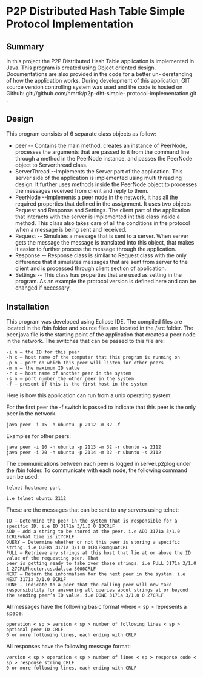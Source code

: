 P2P Distributed Hash Table Simple Protocol Implementation
=========================================================

Summary
-------
In this project the P2P Distributed Hash Table application is implemented in Java. This program is
created using Object oriented design. Documentations are also provided in the code for a better un-
derstanding of how the application works. During development of this application, GIT source version
controlling system was used and the code is hosted on Github: git://github.com/hmrtk/p2p-dht-simple-
protocol-implementation.git .

Design
------
This program consists of 6 separate class objects as follow:
* peer -- Contains the main method, creates an instance of PeerNode, processes the arguments that are passed to
it from the command line through a method in the PeerNode instance, and passes the PeerNode object to
Serverthread class.
* ServerThread --Implements the Server part of the application. This server side of the application is implemented using multi threading design. It further uses methods inside the PeerNode object to processes the messages received
from client and reply to them.
* PeerNode --Implements a peer node in the network, it has all the required properties that defined in the assignment. It uses two objects Request and Response and Settings. The client part of the application that interacts with the server is implemented int this class inside a method. This class also takes care of all the conditions in
the protocol when a message is being sent and received.
* Request -- Simulates a message that is sent to a server. When server gets the message the message is translated into
this object, that makes it easier to further process the message through the application.
* Response -- Response class is similar to Request class with the only difference that it simulates messages that are sent
from server to the client and is processed through client section of application.
* Settings -- This class has properties that are used as setting in the program. As an example the protocol version is defined here and can be changed if necessary.


Installation
------------
This program was developed using Eclipse IDE. The compiled files are located in the /bin folder and source
files are located in the /src folder.
The peer.java file is the starting point of the application that creates a peer node in the network. The
switches that can be passed to this file are:

	-i n — the ID for this peer
	-h x — host name of the computer that this program is running on
	-p n — port on which this peer will listen for other peers
	-m n — the maximum ID value
	-r x — host name of another peer in the system
	-s n — port number the other peer in the system
	-f — present if this is the first host in the system
	
Here is how this application can run from a unix operating system:

For the first peer the -f switch is passed to indicate that this peer is the only peer in the network.
	
	java peer -i 15 -h ubuntu -p 2112 -m 32 -f

Examples for other peers:

	java peer -i 10 -h ubuntu -p 2113 -m 32 -r ubuntu -s 2112
	java peer -i 20 -h ubuntu -p 2114 -m 32 -r ubuntu -s 2112

The communications between each peer is logged in server.p2plog under the /bin folder.
To communicate with each node, the following command can be used:

	telnet hostname port

	i.e telnet ubuntu 2112
These are the messages that can be sent to any servers using telnet:

	ID — Determine the peer in the system that is responsible for a specific ID. i.e ID 3171a 3/1.0 0 13CRLF
	ADD — Add a string to be stored at the peer. i.e ADD 3171a 3/1.0 1CRLFwhat time is it?CRLF
	QUERY — Determine whether or not this peer is storing a specific string. i.e QUERY 3171a 3/1.0 1CRLFkumquatCRL
	PULL — Retrieve any strings at this host that lie at or above the ID value of the requesting peer. That
	peer is getting ready to take over those strings. i.e PULL 3171a 3/1.0 1 27CRLFhector.cs.dal.ca 3000CRLF
	NEXT — Return the information for the next peer in the system. i.e NEXT 3171a 3/1.0 0CRLF
	DONE — Indicate to a peer that the calling peer will now take responsibility for answering all queries about strings at or beyond the sending peer’s ID value. i.e DONE 3171a 3/1.0 0 27CRLF

All messages have the following basic format where < sp > represents a space:

	operation < sp > version < sp > number of following lines < sp > optional peer ID CRLF
	0 or more following lines, each ending with CRLF

All responses have the following message format:

	version < sp > operation < sp > number of lines < sp > response code < sp > response string CRLF
	0 or more following lines, each ending with CRLF

